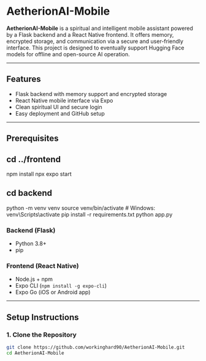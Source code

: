 # AetherionAI-Mobile

**AetherionAI-Mobile** is a spiritual and intelligent mobile assistant powered by a Flask backend and a React Native frontend. It offers memory, encrypted storage, and communication via a secure and user-friendly interface. This project is designed to eventually support Hugging Face models for offline and open-source AI operation.

---

## Features

- Flask backend with memory support and encrypted storage
- React Native mobile interface via Expo
- Clean spiritual UI and secure login
- Easy deployment and GitHub setup

---

## Prerequisites

## cd ../frontend
npm install
npx expo start

## cd backend
python -m venv venv
source venv/bin/activate  # Windows: venv\Scripts\activate
pip install -r requirements.txt
python app.py

### Backend (Flask)
- Python 3.8+
- pip

### Frontend (React Native)
- Node.js + npm
- Expo CLI (`npm install -g expo-cli`)
- Expo Go (iOS or Android app)

---

## Setup Instructions

### 1. Clone the Repository

```bash
git clone https://github.com/workinghard90/AetherionAI-Mobile.git
cd AetherionAI-Mobile
